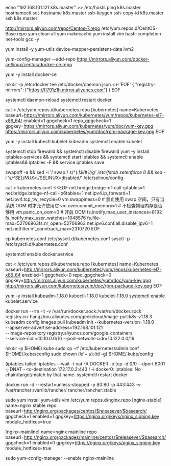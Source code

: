 echo "192.168.101.121 k8s.master" >> /etc/hosts
ping  k8s.master
hostnamectl set-hostname k8s.master
ssh-keygen
ssh-copy-id k8s.master
ssh k8s.master

http://mirrors.aliyun.com/repo/Centos-7.repo
/etc/yum.repos.d/CentOS-Base.repo
yum clean all
yum makecache
 yum install vim bash-completion net-tools gcc -y
 
 yum install -y yum-utils device-mapper-persistent-data lvm2
 
 yum-config-manager --add-repo https://mirrors.aliyun.com/docker-ce/linux/centos/docker-ce.repo
 
 yum -y install docker-ce
 
mkdir -p /etc/docker
tee /etc/docker/daemon.json <<-'EOF'
{
   "registry-mirrors": ["https://fl791z1h.mirror.aliyuncs.com"]
}
EOF
 
 systemctl daemon-reload
 systemctl restart docker
 
cat <<EOF > /etc/yum.repos.d/kubernetes.repo
[kubernetes]
name=Kubernetes
baseurl=https://mirrors.aliyun.com/kubernetes/yum/repos/kubernetes-el7-x86_64/
enabled=1
gpgcheck=1
repo_gpgcheck=1
gpgkey=https://mirrors.aliyun.com/kubernetes/yum/doc/yum-key.gpg https://mirrors.aliyun.com/kubernetes/yum/doc/rpm-package-key.gpg
EOF
 
yum  -y install kubectl kubelet kubeadm
systemctl enable kubelet
 
systemctl  stop firewalld  &&  systemctl  disable firewalld
yum -y install iptables-services  &&  systemctl  start iptables  &&  systemctl  enable iptables&&  iptables -F  &&  service iptables save
 
swapoff -a && sed -i '/ swap / s/^\(.*\)$/#\1/g' /etc/fstab
setenforce 0 && sed -i 's/^SELINUX=.*/SELINUX=disabled/' /etc/selinux/config
 
cat > kubernetes.conf <<EOF
net.bridge.bridge-nf-call-iptables=1
net.bridge.bridge-nf-call-ip6tables=1
net.ipv4.ip_forward=1
net.ipv4.tcp_tw_recycle=0
vm.swappiness=0 # 禁止使用 swap 空间，只有当系统 OOM 时才允许使用它
vm.overcommit_memory=1 # 不检查物理内存是否够用
vm.panic_on_oom=0 # 开启 OOM
fs.inotify.max_user_instances=8192
fs.inotify.max_user_watches=1048576
fs.file-max=52706963fs.nr_open=52706963
net.ipv6.conf.all.disable_ipv6=1
net.netfilter.nf_conntrack_max=2310720
EOF

cp kubernetes.conf  /etc/sysctl.d/kubernetes.conf
sysctl -p /etc/sysctl.d/kubernetes.conf

systemctl enable docker.service
 

cat <<EOF > /etc/yum.repos.d/kubernetes.repo
[kubernetes]
name=Kubernetes
baseurl=http://mirrors.aliyun.com/kubernetes/yum/repos/kubernetes-el7-x86_64
enabled=1
gpgcheck=0
repo_gpgcheck=0
gpgkey=http://mirrors.aliyun.com/kubernetes/yum/doc/yum-key.gpg
http://mirrors.aliyun.com/kubernetes/yum/doc/rpm-package-key.gpg
EOF

yum -y  install  kubeadm-1.18.0 kubectl-1.18.0 kubelet-1.18.0
systemctl enable kubelet.service

docker run --rm -it -v /var/run/docker.sock:/var/run/docker.sock  registry.cn-hangzhou.aliyuncs.com/geekcloud/image-pull:k8s-v1.18.3
kubeadm config images pull
kubeadm init --kubernetes-version=1.18.0  \
--apiserver-advertise-address=192.168.101.121   \
--image-repository registry.aliyuncs.com/google_containers  \
--service-cidr=10.10.0.0/16 --pod-network-cidr=10.122.0.0/16

mkdir -p $HOME/.kube
sudo cp -rf /etc/kubernetes/admin.conf $HOME/.kube/config
sudo chown $(id -u):$(id -g) $HOME/.kube/config



(iptables failed: iptables --wait -t nat -A DOCKER -p tcp -d 0/0 --dport 8001 -j DNAT --to-destination 172.17.0.2:443 ! -i docker0: iptables: No chain/target/match by that name.
systemctl restart docker

docker run -d --restart=unless-stopped -p 80:80 -p 443:443 -v /var/rancher:/var/lib/rancher/ rancher/rancher:stable


sudo yum install yum-utils
vim /etc/yum.repos.d/nginx.repo
[nginx-stable]
name=nginx stable repo
baseurl=http://nginx.org/packages/centos/$releasever/$basearch/
gpgcheck=1
enabled=1
gpgkey=https://nginx.org/keys/nginx_signing.key
module_hotfixes=true

[nginx-mainline]
name=nginx mainline repo
baseurl=http://nginx.org/packages/mainline/centos/$releasever/$basearch/
gpgcheck=1
enabled=0
gpgkey=https://nginx.org/keys/nginx_signing.key
module_hotfixes=true

sudo yum-config-manager --enable nginx-mainline